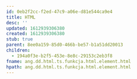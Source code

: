 ```yaml
---
id: 0eb2f2cc-f2ed-47c9-a06e-d81e544ca9e4
title: HTML
desc: ''
updated: 1612939306380
created: 1612939306380
stub: true
parent: 8ee0a159-85d0-466b-be57-b1a51dd20013
children:
  - 194a0f3e-b2f5-453e-8e8c-29153c2eb3f8
fname: ang.dd.html.ts.funkcja.html.element.html
hpath: ang.dd.html.ts.funkcja.html.element.html
---
```



